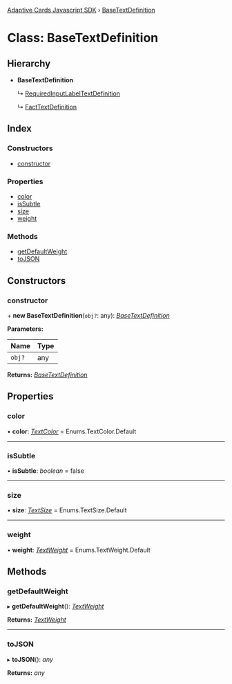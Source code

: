 [Adaptive Cards Javascript SDK](../README.md) › [BaseTextDefinition](basetextdefinition.md)

# Class: BaseTextDefinition

## Hierarchy

* **BaseTextDefinition**

  ↳ [RequiredInputLabelTextDefinition](requiredinputlabeltextdefinition.md)

  ↳ [FactTextDefinition](facttextdefinition.md)

## Index

### Constructors

* [constructor](basetextdefinition.md#constructor)

### Properties

* [color](basetextdefinition.md#color)
* [isSubtle](basetextdefinition.md#issubtle)
* [size](basetextdefinition.md#size)
* [weight](basetextdefinition.md#weight)

### Methods

* [getDefaultWeight](basetextdefinition.md#getdefaultweight)
* [toJSON](basetextdefinition.md#tojson)

## Constructors

###  constructor

\+ **new BaseTextDefinition**(`obj?`: any): *[BaseTextDefinition](basetextdefinition.md)*

**Parameters:**

Name | Type |
------ | ------ |
`obj?` | any |

**Returns:** *[BaseTextDefinition](basetextdefinition.md)*

## Properties

###  color

• **color**: *[TextColor](../enums/textcolor.md)* = Enums.TextColor.Default

___

###  isSubtle

• **isSubtle**: *boolean* = false

___

###  size

• **size**: *[TextSize](../enums/textsize.md)* = Enums.TextSize.Default

___

###  weight

• **weight**: *[TextWeight](../enums/textweight.md)* = Enums.TextWeight.Default

## Methods

###  getDefaultWeight

▸ **getDefaultWeight**(): *[TextWeight](../enums/textweight.md)*

**Returns:** *[TextWeight](../enums/textweight.md)*

___

###  toJSON

▸ **toJSON**(): *any*

**Returns:** *any*
